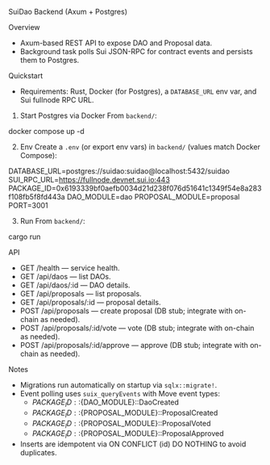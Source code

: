SuiDao Backend (Axum + Postgres)

Overview
- Axum-based REST API to expose DAO and Proposal data.
- Background task polls Sui JSON-RPC for contract events and persists them to Postgres.

Quickstart
- Requirements: Rust, Docker (for Postgres), a `DATABASE_URL` env var, and Sui fullnode RPC URL.

1) Start Postgres via Docker
From `backend/`:

docker compose up -d

2) Env
Create a `.env` (or export env vars) in `backend/` (values match Docker Compose):

DATABASE_URL=postgres://suidao:suidao@localhost:5432/suidao
SUI_RPC_URL=https://fullnode.devnet.sui.io:443
PACKAGE_ID=0x6193339bf0aefb0034d21d238f076d51641c1349f54e8a283f108fb5f8fd443a
DAO_MODULE=dao
PROPOSAL_MODULE=proposal
PORT=3001

3) Run
From `backend/`:

cargo run

API
- GET /health — service health.
- GET /api/daos — list DAOs.
- GET /api/daos/:id — DAO details.
- GET /api/proposals — list proposals.
- GET /api/proposals/:id — proposal details.
- POST /api/proposals — create proposal (DB stub; integrate with on-chain as needed).
- POST /api/proposals/:id/vote — vote (DB stub; integrate with on-chain as needed).
- POST /api/proposals/:id/approve — approve (DB stub; integrate with on-chain as needed).

Notes
- Migrations run automatically on startup via `sqlx::migrate!`.
- Event polling uses `suix_queryEvents` with Move event types:
  - ${PACKAGE_ID}::${DAO_MODULE}::DaoCreated
  - ${PACKAGE_ID}::${PROPOSAL_MODULE}::ProposalCreated
  - ${PACKAGE_ID}::${PROPOSAL_MODULE}::ProposalVoted
  - ${PACKAGE_ID}::${PROPOSAL_MODULE}::ProposalApproved
- Inserts are idempotent via ON CONFLICT (id) DO NOTHING to avoid duplicates.
